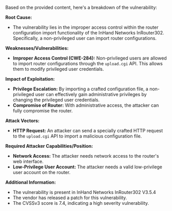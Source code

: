Based on the provided content, here's a breakdown of the vulnerability:

**Root Cause:**

*   The vulnerability lies in the improper access control within the router configuration import functionality of the InHand Networks InRouter302. Specifically, a non-privileged user can import router configurations.

**Weaknesses/Vulnerabilities:**

*   **Improper Access Control (CWE-284):** Non-privileged users are allowed to import router configurations through the `upload.cgi` API. This allows them to modify privileged user credentials.

**Impact of Exploitation:**

*   **Privilege Escalation:** By importing a crafted configuration file, a non-privileged user can effectively gain administrative privileges by changing the privileged user credentials.
*   **Compromise of Router:** With administrative access, the attacker can fully compromise the router.

**Attack Vectors:**

*   **HTTP Request:** An attacker can send a specially crafted HTTP request to the `upload.cgi` API to import a malicious configuration file.

**Required Attacker Capabilities/Position:**

*   **Network Access:** The attacker needs network access to the router's web interface.
*   **Low-Privilege User Account:** The attacker needs a valid low-privilege user account on the router.

**Additional Information:**

*   The vulnerability is present in InHand Networks InRouter302 V3.5.4
*   The vendor has released a patch for this vulnerability.
*   The CVSSv3 score is 7.4, indicating a high severity vulnerability.